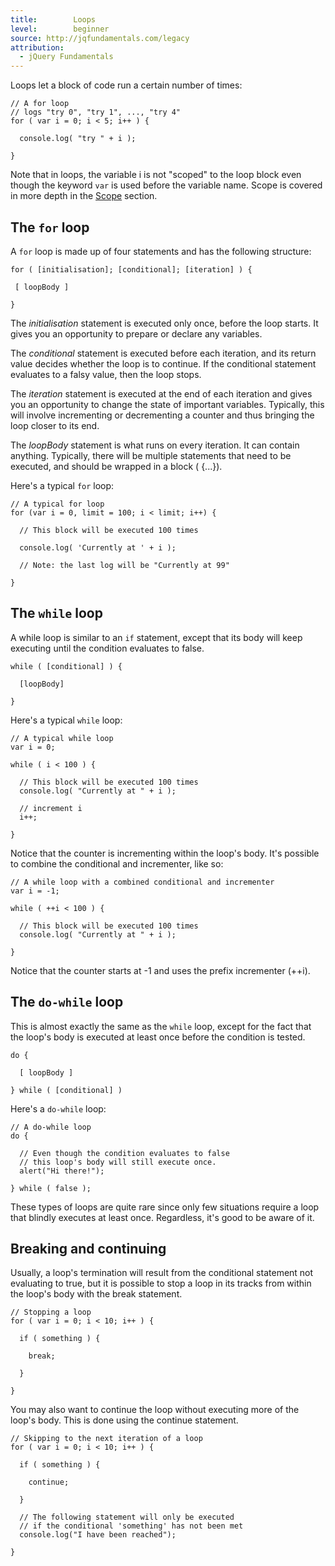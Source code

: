 ```yaml
---
title:        Loops
level:        beginner
source: http://jqfundamentals.com/legacy
attribution: 
  - jQuery Fundamentals
---
```

Loops let a block of code run a certain number of times:

```
// A for loop
// logs "try 0", "try 1", ..., "try 4"
for ( var i = 0; i < 5; i++ ) {

  console.log( "try " + i );

}
```

Note that in loops, the variable i is not "scoped" to the loop block even though the keyword `var` is used before the variable name. Scope is covered in more depth in the [Scope](/scope) section.

## The `for` loop

A `for` loop is made up of four statements and has the following structure:

```
for ( [initialisation]; [conditional]; [iteration] ) {

 [ loopBody ]

}
```

The _initialisation_ statement is executed only once, before the loop starts. It gives you an opportunity to prepare or declare any variables.

The _conditional_ statement is executed before each iteration, and its return value decides whether the loop is to continue. If the conditional statement evaluates to a falsy value, then the loop stops.

The _iteration_ statement is executed at the end of each iteration and gives you an opportunity to change the state of important variables. Typically, this will involve incrementing or decrementing a counter and thus bringing the loop closer to its end.

The _loopBody_ statement is what runs on every iteration. It can contain anything. Typically, there will be multiple statements that need to be executed, and should be wrapped in a block ( {...}).

Here's a typical `for` loop:

```
// A typical for loop
for (var i = 0, limit = 100; i < limit; i++) {

  // This block will be executed 100 times

  console.log( 'Currently at ' + i );

  // Note: the last log will be "Currently at 99"

}
```

## The `while` loop

A while loop is similar to an `if` statement, except that its body will keep executing until the condition evaluates to false.

```
while ( [conditional] ) {

  [loopBody]

}
```

Here's a typical `while` loop:

```
// A typical while loop
var i = 0;

while ( i < 100 ) {

  // This block will be executed 100 times
  console.log( "Currently at " + i );

  // increment i
  i++;

}
```

Notice that the counter is incrementing within the loop's body. It's possible to combine the conditional and incrementer, like so:

```
// A while loop with a combined conditional and incrementer
var i = -1;

while ( ++i < 100 ) {

  // This block will be executed 100 times
  console.log( "Currently at " + i );

}
```

Notice that the counter starts at -1 and uses the prefix incrementer (++i).

## The `do-while` loop

This is almost exactly the same as the `while` loop, except for the fact that the loop's body is executed at least once before the condition is tested.

```
do {

  [ loopBody ]

} while ( [conditional] )
```
Here's a `do-while` loop:

```
// A do-while loop
do {

  // Even though the condition evaluates to false
  // this loop's body will still execute once.
  alert("Hi there!");

} while ( false );
```

These types of loops are quite rare since only few situations require a loop that blindly executes at least once. Regardless, it's good to be aware of it.

## Breaking and continuing

Usually, a loop's termination will result from the conditional statement not evaluating to true, but it is possible to stop a loop in its tracks from within the loop's body with the break statement.

```
// Stopping a loop
for ( var i = 0; i < 10; i++ ) {

  if ( something ) {

    break;

  }

}
```

You may also want to continue the loop without executing more of the loop's body. This is done using the continue statement.

```
// Skipping to the next iteration of a loop
for ( var i = 0; i < 10; i++ ) {

  if ( something ) {

    continue;

  }

  // The following statement will only be executed
  // if the conditional 'something' has not been met
  console.log("I have been reached");

}
```
